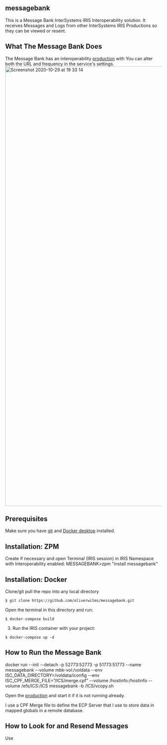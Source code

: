 ## messagebank
This is a Message Bank InterSystems IRIS Interoperability solution. It receives Messages and Logs from other InterSystems IRIS Productions so they can be viewed or resent.

## What The Message Bank Does

The Message Bank has an interoperability [production](https://github.com/oliverwilms/messagebank/blob/master/src/MessageBank/Production.cls) with 
You can alter both the URL and frequency in the service's settings.
<img width="1411" alt="Screenshot 2020-10-29 at 19 33 14" src="https://user-images.githubusercontent.com/2781759/97603605-a6d0af00-1a1d-11eb-99cc-481efadb0ec6.png">

## Prerequisites
Make sure you have [git](https://git-scm.com/book/en/v2/Getting-Started-Installing-Git) and [Docker desktop](https://www.docker.com/products/docker-desktop) installed.

## Installation: ZPM

Create if necessary and open Terminal (IRIS session) in IRIS Namespace with Interoperability enabled:
MESSAGEBANK>zpm "install messagebank"

## Installation: Docker
Clone/git pull the repo into any local directory

```
$ git clone https://github.com/oliverwilms/messagebank.git
```

Open the terminal in this directory and run:

```
$ docker-compose build
```

3. Run the IRIS container with your project:

```
$ docker-compose up -d
```



## How to Run the Message Bank

docker run --init --detach -p 52773:52773 -p 51773:51773 --name messagebank --volume mbk-vol:/voldata --env ISC_DATA_DIRECTORY=/voldata/iconfig --env ISC_CPF_MERGE_FILE=”/ICS/merge.cpf” --volume /hostinfo:/hostinfo --volume /efs/ICS:/ICS messagebank -b /ICS/vcopy.sh

Open the [production](http://localhost:52795/csp/messagebank/EnsPortal.ProductionConfig.zen?PRODUCTION=MessageBank.Production) and start it if it is not running already.

I use a CPF Merge file to define the ECP Server that I use to store data in mapped globals in a remote database.

## How to Look for and Resend Messages
Use 

